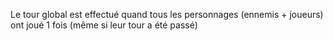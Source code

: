 Le tour global est effectué quand tous les personnages (ennemis + joueurs) ont joué 1 fois (même si leur tour a été passé)